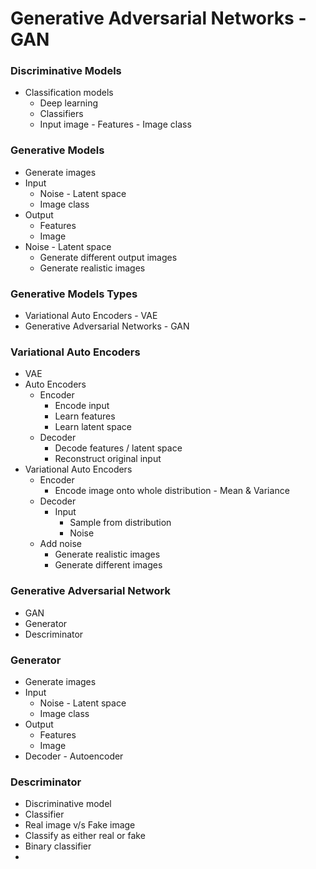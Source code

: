 # Generative Adversarial Networks - GAN

### Discriminative Models
- Classification models
  - Deep learning
  - Classifiers
  - Input image - Features - Image class

### Generative Models
- Generate images
- Input
  - Noise - Latent space
  - Image class 
- Output
  - Features
  - Image
- Noise - Latent space
  - Generate different output images
  - Generate realistic images

### Generative Models Types
- Variational Auto Encoders - VAE
- Generative Adversarial Networks - GAN

### Variational Auto Encoders
- VAE
- Auto Encoders
  - Encoder
    - Encode input
    - Learn features
    - Learn latent space
  - Decoder
    - Decode features / latent space
    - Reconstruct original input
- Variational Auto Encoders
  - Encoder
    - Encode image onto whole distribution - Mean & Variance 
  - Decoder
    - Input
      - Sample from distribution
      - Noise
  - Add noise
    - Generate realistic images
    - Generate different images
      
### Generative Adversarial Network

- GAN 
- Generator
- Descriminator

### Generator
- Generate images
- Input
  - Noise - Latent space
  - Image class 
- Output
  - Features
  - Image
- Decoder - Autoencoder

### Descriminator
- Discriminative model
- Classifier
- Real image v/s Fake image
- Classify as either real or fake
- Binary classifier
- 



